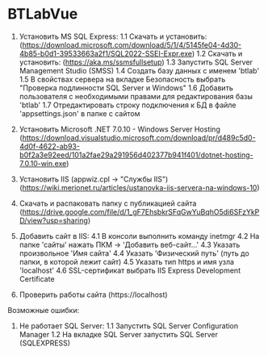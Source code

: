 # BTLabVue

1. Установить MS SQL Express:
	1.1 Скачать и установить: (https://download.microsoft.com/download/5/1/4/5145fe04-4d30-4b85-b0d1-39533663a2f1/SQL2022-SSEI-Expr.exe)
	1.2 Скачать и установить: (https://aka.ms/ssmsfullsetup)
	1.3 Запустить SQL Server Management Studio (SMSS)
	1.4 Создать базу данных с именем 'btlab'
	1.5 В свойствах сервера на вкладке Безопасность выбрать "Проверка подлинности SQL Server и Windows"
	1.6 Добавить пользователя с необходимыми правами для редактирования базы 'btlab'
	1.7 Отредактировать строку подключения к БД в файле 'appsettings.json' в папке с сайтом

2. Установить Microsoft .NET 7.0.10 - Windows Server Hosting (https://download.visualstudio.microsoft.com/download/pr/d489c5d0-4d0f-4622-ab93-b0f2a3e92eed/101a2fae29a291956d402377b941f401/dotnet-hosting-7.0.10-win.exe)

3. Установить IIS (appwiz.cpl -> "Службы IIS") (https://wiki.merionet.ru/articles/ustanovka-iis-servera-na-windows-10)

4. Скачать и распаковать папку с публикацией сайта (https://drive.google.com/file/d/1_gF7EhsbkrSFqGwYuBqhO5di6SFzYkPD/view?usp=sharing)

5. Добавить сайт в IIS:
	4.1 В консоли выполнить команду inetmgr
	4.2 На папке 'сайты' нажать ПКМ -> 'Добавить веб-сайт...'
	4.3 Указать произвольное 'Имя сайта'
	4.4 Указать 'Физический путь' (путь до папки, в которой лежит сайт)
	4.5 Указать тип https и имя узла 'localhost'
	4.6 SSL-сертификат выбрать IIS Express Development Certificate

6. Проверить работы сайта (https://localhost)



Возможные ошибки:
1. Не работает SQL Server:
	1.1 Запустить SQL Server Configuration Manager
	1.2 На вкладке SQL Server запустить SQL Server (SQLEXPRESS)

